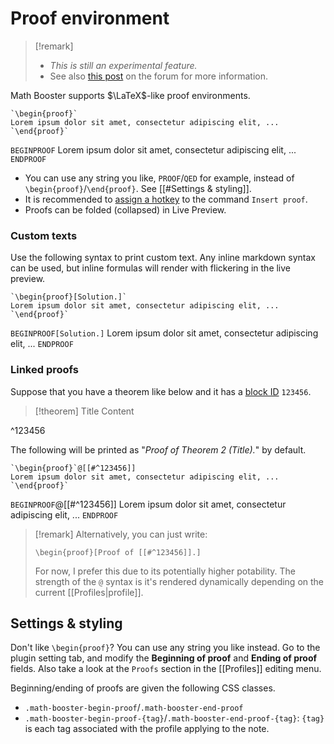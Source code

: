 # Proof environment

> [!remark]
> - _This is still an experimental feature._
> - See also [this post](https://forum.obsidian.md/t/new-plugin-math-booster-take-mathematical-notes-just-as-in-latex/65089/3?u=ush) on the forum for more information.

Math Booster supports $\LaTeX$-like proof environments.

```
`\begin{proof}`
Lorem ipsum dolor sit amet, consectetur adipiscing elit, ...
`\end{proof}`
```

`BEGINPROOF`
Lorem ipsum dolor sit amet, consectetur adipiscing elit, ...
`ENDPROOF`

- You can use any string you like, `PROOF`/`QED` for example, instead of `\begin{proof}`/`\end{proof}`. See [[#Settings & styling]].
- It is recommended to [assign a hotkey](https://help.obsidian.md/Customization/Custom+hotkeys) to the command `Insert proof`.
- Proofs can be folded (collapsed) in Live Preview.

### Custom texts

Use the following syntax to print custom text. 
Any inline markdown syntax can be used, but inline formulas will render with flickering in the live preview.

```
`\begin{proof}[Solution.]`
Lorem ipsum dolor sit amet, consectetur adipiscing elit, ...
`\end{proof}`
```

`BEGINPROOF[Solution.]`
Lorem ipsum dolor sit amet, consectetur adipiscing elit, ...
`ENDPROOF`

### Linked proofs

Suppose that you have a theorem like below and it has a [block ID](https://help.obsidian.md/Linking+notes+and+files/Internal+links#Link%20to%20a%20block%20in%20a%20note) `123456`.


> [!theorem] Title
> Content

^123456

The following will be printed as "*Proof of Theorem 2 (Title).*" by default.

```
`\begin{proof}`@[[#^123456]]
Lorem ipsum dolor sit amet, consectetur adipiscing elit, ...
`\end{proof}`
```

`BEGINPROOF`@[[#^123456]]
Lorem ipsum dolor sit amet, consectetur adipiscing elit, ...
`ENDPROOF`

> [!remark]
> Alternatively, you can just write:
> ```
> \begin{proof}[Proof of [[#^123456]].]
> ```
> For now, I prefer this due to its potentially higher potability. 
> The strength of the `@` syntax is it's rendered dynamically depending on the current [[Profiles|profile]].

## Settings & styling

Don't like `\begin{proof}`? You can use any string you like instead. Go to the plugin setting tab, and modify the **Beginning of proof** and **Ending of proof** fields. Also take a look at the `Proofs` section in the [[Profiles]] editing menu.

Beginning/ending of proofs are given the following CSS classes.

- `.math-booster-begin-proof`/`.math-booster-end-proof`
- `.math-booster-begin-proof-{tag}`/`.math-booster-end-proof-{tag}`: `{tag}` is each tag associated with the profile applying to the note.
